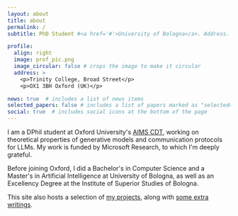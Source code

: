 ```yaml
---
layout: about
title: about
permalink: /
subtitle: PhD Student #<a href='#'>University of Bologna</a>. Address. Contacts. Moto. Etc.

profile:
  align: right
  image: prof_pic.png
  image_circular: false # crops the image to make it circular
  address: >
    <p>Trinity College, Broad Street</p>
    <p>OX1 3BH Oxford (UK)</p>

news: true  # includes a list of news items
selected_papers: false # includes a list of papers marked as "selected={true}"
social: true  # includes social icons at the bottom of the page
---
```


I am a DPhil student at Oxford University's [AIMS CDT](https://aims.robots.ox.ac.uk/), working on theoretical properties of generative models and communication protocols for LLMs. My work is funded by Microsoft Research, to which I'm deeply grateful.

Before joining Oxford, I did a Bachelor's in Computer Science and a Master's in Artificial Intelligence at University of Bologna, as well as an Excellency Degree at the Institute of Superior Studies of Bologna.

This site also hosts a selection of [my projects](/projects/), along with [some extra writings](/blog/).
